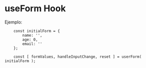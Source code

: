 # useForm Hook


Ejemplo:

```
    const initialForm = {
        name: '', 
        age: 0, 
        email: ''
    };

    const [ formValues, handleInputChange, reset ] = userForm( initialForm );
```